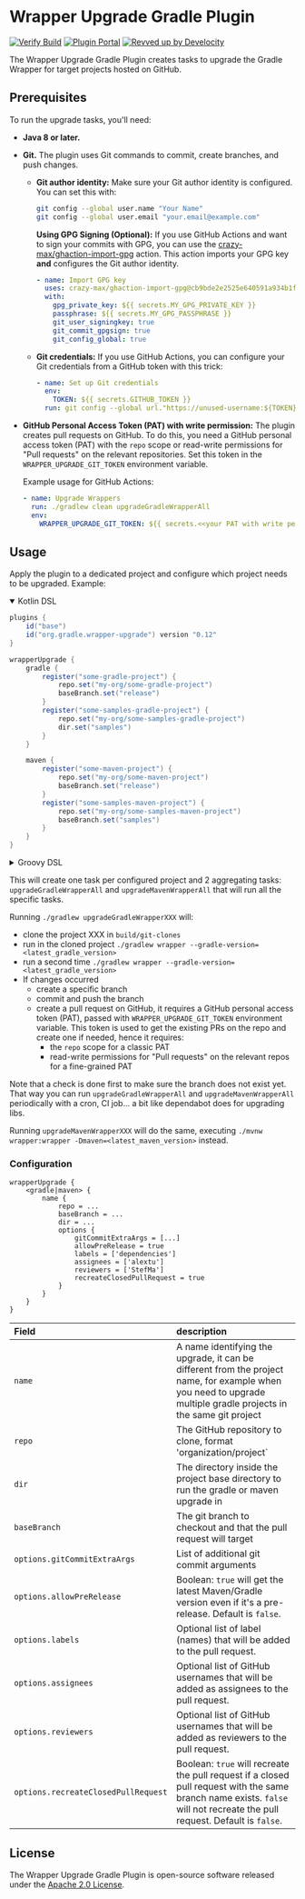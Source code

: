 # Wrapper Upgrade Gradle Plugin

[![Verify Build](https://github.com/gradle/wrapper-upgrade-gradle-plugin/actions/workflows/build-verification.yml/badge.svg?branch=main)](https://github.com/gradle/wrapper-upgrade-gradle-plugin/actions/workflows/build-verification.yml)
[![Plugin Portal](https://img.shields.io/maven-metadata/v?metadataUrl=https://plugins.gradle.org/m2/org/gradle/wrapper-upgrade-gradle-plugin/maven-metadata.xml&label=Plugin%20Portal&color=blue)](https://plugins.gradle.org/plugin/org.gradle.wrapper-upgrade)
[![Revved up by Develocity](https://img.shields.io/badge/Revved%20up%20by-Develocity-06A0CE?logo=Gradle&labelColor=02303A)](https://ge.solutions-team.gradle.com/scans)

The Wrapper Upgrade Gradle Plugin creates tasks to upgrade the Gradle Wrapper for target projects hosted on GitHub.

## Prerequisites

To run the upgrade tasks, you'll need:

* **Java 8 or later.**
* **Git.**  The plugin uses Git commands to commit, create branches, and push changes.

    * **Git author identity:** Make sure your Git author identity is configured. You can set this with:

      ```bash
      git config --global user.name "Your Name"
      git config --global user.email "your.email@example.com"
      ```

      **Using GPG Signing (Optional):** If you use GitHub Actions and want to sign your commits with GPG, you can use the [crazy-max/ghaction-import-gpg](https://github.com/crazy-max/ghaction-import-gpg) action. This action imports your GPG key **and** configures the Git author identity.

      ```yaml
      - name: Import GPG key
        uses: crazy-max/ghaction-import-gpg@cb9bde2e2525e640591a934b1fd28eef1dcaf5e5
        with:
          gpg_private_key: ${{ secrets.MY_GPG_PRIVATE_KEY }}
          passphrase: ${{ secrets.MY_GPG_PASSPHRASE }}
          git_user_signingkey: true
          git_commit_gpgsign: true
          git_config_global: true
      ```

    * **Git credentials:** If you use GitHub Actions, you can configure your Git credentials from a GitHub token with this trick:

      ```yaml
      - name: Set up Git credentials
        env:
          TOKEN: ${{ secrets.GITHUB_TOKEN }}
        run: git config --global url."https://unused-username:${TOKEN}@github.com/".insteadOf "https://github.com/"
      ```

* **GitHub Personal Access Token (PAT) with write permission:** The plugin creates pull requests on GitHub. To do this, you need a GitHub personal access token (PAT) with the `repo` scope or read-write permissions for "Pull requests" on the relevant repositories. Set this token in the `WRAPPER_UPGRADE_GIT_TOKEN` environment variable.

    Example usage for GitHub Actions:
    ```yaml
    - name: Upgrade Wrappers
      run: ./gradlew clean upgradeGradleWrapperAll
      env:
        WRAPPER_UPGRADE_GIT_TOKEN: ${{ secrets.<<your PAT with write permission>> }}
    ```

## Usage
Apply the plugin to a dedicated project and configure which project needs to be upgraded. Example:

<details open>

<summary>Kotlin DSL</summary>

```build.gradle
plugins {
    id("base")
    id("org.gradle.wrapper-upgrade") version "0.12"
}

wrapperUpgrade {
    gradle {
        register("some-gradle-project") {
            repo.set("my-org/some-gradle-project")
            baseBranch.set("release")
        }
        register("some-samples-gradle-project") {
            repo.set("my-org/some-samples-gradle-project")
            dir.set("samples")
        }
    }

    maven {
        register("some-maven-project") {
            repo.set("my-org/some-maven-project")
            baseBranch.set("release")
        }
        register("some-samples-maven-project") {
            repo.set("my-org/some-samples-maven-project")
            baseBranch.set("samples")
        }
    }
}
```

</details>

<details>

<summary>Groovy DSL</summary>

```build.gradle
plugins {
    id 'base'
    id 'org.gradle.wrapper-upgrade' version '0.11.4'
}

wrapperUpgrade {
    gradle {
        'some-gradle-project' {
            repo = 'my-org/some-gradle-project'
            baseBranch = 'release'
        }
        'some-samples-gradle-project' {
            repo = 'my-org/some-samples-gradle-project'
            dir = 'samples'
        }
    }

    maven {
        'some-maven-project' {
            repo = 'my-org/some-maven-project'
            baseBranch = 'release'
        }
        'some-samples-maven-project' {
            repo = 'my-org/some-samples-maven-project'
            dir = 'samples'
        }
    }
}
```

</details>

This will create one task per configured project and 2 aggregating tasks: `upgradeGradleWrapperAll` and `upgradeMavenWrapperAll` that will run all the specific tasks.

Running `./gradlew upgradeGradleWrapperXXX` will:
- clone the project XXX in  `build/git-clones`
- run in the cloned project `./gradlew wrapper --gradle-version=<latest_gradle_version>`
- run a second time `./gradlew wrapper --gradle-version=<latest_gradle_version>`
- If changes occurred
  - create a specific branch
  - commit and push the branch
  - create a pull request on GitHub, it requires a GitHub personal access token (PAT), passed with `WRAPPER_UPGRADE_GIT_TOKEN` environment variable.
    This token is used to get the existing PRs on the repo and create one if needed, hence it requires:
      - the `repo` scope for a classic PAT
      - read-write permissions for "Pull requests" on the relevant repos for a fine-grained PAT

Note that a check is done first to make sure the branch does not exist yet. That way you can run `upgradeGradleWrapperAll` and `upgradeMavenWrapperAll` periodically with a cron, CI job... a bit like dependabot does for upgrading libs.

Running `upgradeMavenWrapperXXX` will do the same, executing `./mvnw wrapper:wrapper -Dmaven=<latest_maven_version>` instead.

### Configuration

```
wrapperUpgrade {
    <gradle|maven> {
        name {
            repo = ...
            baseBranch = ...
            dir = ...
            options {
                gitCommitExtraArgs = [...]
                allowPreRelease = true
                labels = ['dependencies']
                assignees = ['alextu']
                reviewers = ['StefMa']
                recreateClosedPullRequest = true
            }
        }
    }
}
```

| Field                                | description                                                                                                                                                               |
|:-------------------------------------|:--------------------------------------------------------------------------------------------------------------------------------------------------------------------------|
| `name`                               | A name identifying the upgrade, it can be different from the project name, for example when you need to upgrade multiple gradle projects in the same git project          |
| `repo`                               | The GitHub repository to clone, format 'organization/project`                                                                                                             |
| `dir`                                | The directory inside the project base directory to run the gradle or maven upgrade in                                                                                     |
| `baseBranch`                         | The git branch to checkout and that the pull request will target                                                                                                          |
| `options.gitCommitExtraArgs`         | List of additional git commit arguments                                                                                                                                   |
| `options.allowPreRelease`            | Boolean: `true` will get the latest Maven/Gradle version even if it's a pre-release. Default is `false`.                                                                  |
| `options.labels`                     | Optional list of label (names) that will be added to the pull request.                                                                                                    |
| `options.assignees`                  | Optional list of GitHub usernames that will be added as assignees to the pull request.                                                                                    |
| `options.reviewers`                  | Optional list of GitHub usernames that will be added as reviewers to the pull request.                                                                                    |
| `options.recreateClosedPullRequest` | Boolean: `true` will recreate the pull request if a closed pull request with the same branch name exists. `false` will not recreate the pull request. Default is `false`.  |

## License

The Wrapper Upgrade Gradle Plugin is open-source software released under the [Apache 2.0 License][apache-license].

[apache-license]: https://www.apache.org/licenses/LICENSE-2.0.html
